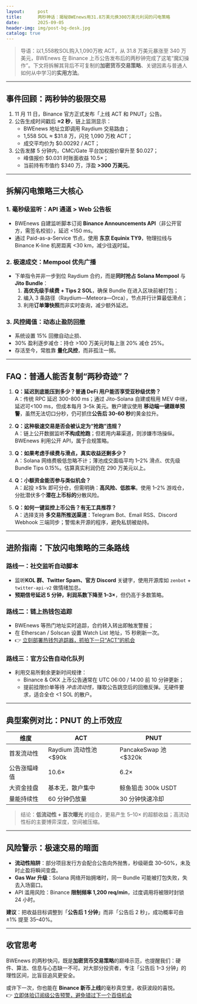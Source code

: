 ```yaml
---
layout:     post
title:      两秒神话：揭秘BWEnews用31.8万美元换300万美元利润的闪电策略
date:       2025-09-05
header-img: img/post-bg-desk.jpg
catalog: true
---
```


> 导语：以1,558枚SOL购入1,090万枚 ACT，从 31.8 万美元暴涨至 340 万美元，BWEnews 在 Binance 上币公告发布后的两秒钟完成了这笔“魔幻操作”。下文将拆解其背后不可复制的**加密货币交易策略**、关键因素与普通人如何从中学习的**实用方法**。

---

## 事件回顾：两秒钟的极限交易

1. 11 月 11 日，Binance 官方正式发布「上线 ACT 和 PNUT」公告。  
2. 公告生成时间戳后 **≈2 秒**，链上监测显示：  
   - BWEnews 地址立即调用 Raydium 交易路由；  
   - 1,558 SOL ≈ $31.8 万，闪兑 1,090 万枚 ACT；  
   - 成交平均价为 $0.00292 / ACT；  
3. 公告发酵 5 分钟内，CMC/Gate 平台加权报价窜升至 $0.027；  
   - 峰值报价 $0.031 时账面收益 10.5×；  
   - 当前持有市值约 $340 万，浮盈 **>300 万美元**。

---

## 拆解闪电策略三大核心

### 1. 毫秒级监听：API 通道 > Web 公告板
- BWEnews 自建监听脚本订阅 **Binance Announcements API**（非公开官方，需签名校验），延迟 <150 ms。  
- 通过 Paid-as-a-Service 节点，使用 **东京 Equinix TY9**，物理拉线与 Binance K-line 机房距离 <30 km，减少往返时延。  

### 2. 极速成交：Mempool 优先广播
- 下单指令并非一步到位 Raydium 合约，而是**同时抢占 Solana Mempool** 与**Jito Bundle**：  
  1. **高优先级手续费 + Tips 2 SOL**，确保 Bundle 在进入区块前被打包；  
  2. 编入 3 条路径（Raydium—Meteora—Orca），节点并行计算最低滑点；  
  3. 利用**订单簿快照**而非实时查询，减少额外延迟。

### 3. 风控阈值：动态止盈防回撤
- 系统设置 15% 回撤自动止损、  
- 30% 盈利逐步减仓：持仓 >100 万美元时每上涨 20% 减仓 25%。  
- 存活至今，常胜靠 **量化风控**，而非孤注一掷。

---

## FAQ：普通人能否复制“两秒奇迹”？

1. **Q：延迟到底能压到多少？普通 DeFi 用户能否享受亚秒级优势？**  
   A：传统 RPC 延迟 300-800 ms；通过 Jito-Solana 自建或租用 MEV 中继，延迟可<100 ms，但成本每月 3–5k 美元。散户建议使用 **移动端一键跟单预警**，虽然无法切口分秒，仍可抓住**公告后 30-60 秒**的黄金拉升。

2. **Q：这种极速交易是否会被认定为“抢跑”违规？**  
   A：链上公开数据监听**不构成抢跑**；但若用内幕渠道，则涉嫌市场操纵。BWEnews 利用公开 API，属于合规策略。

3. **Q：如果考虑手续费与滑点，真实收益还剩多少？**  
   A：Solana 网络费极低忽略不计；薄池成交面临平均 1–2% 滑点、优先级 Bundle Tips 0.15%。估算真实利润仍在 290 万美元以上。

4. **Q：小额资金能否参与类似机会？**  
   A：起投 ≥$1k 即可分仓，但需明确：**高风险、低胜率**。使用 1–2% 游戏仓，分批潜伏多个**潜在上币标的**分散风险。

5. **Q：如何一键监控上币公告？有无工具推荐？**  
   A：选择支持 **多交易所推送渠道**：Telegram Bot、Email RSS、Discord Webhook 三端同步；警惕未开源的程序，避免私钥被劫持。

---

## 进阶指南：下放闪电策略的三条路线

### 路线一：**社交监听**自动脚本
- 监听**KOL 群、Twitter Spam、官方 Discord** 关键字，使用开源库如 `zenbot` + `twitter-api-v2` 做情绪加总。  
- **预期信号延迟 5 分钟，利润系数下降至 1–3×**，但仍高于多数策略。

### 路线二：**链上热钱包追踪**
- BWEnews 等热门地址实时追踪，合约转入转出即触发警报；  
- 在 Etherscan / Solscan 设置 Watch List 地址，15 秒刷新一次。  
- 👉 [立刻部署热钱包追踪器，抓拍下一只“ACT”的机会](https://okxdog.com/)

### 路线三：**官方公告自动化队列**
- 利用交易所剩余更新时间规律：  
  - Binance & OKX 上币公告通常在 UTC 06:00 / 14:00 前 10 分钟更新；  
  - 提前挂限价单等待 *冲击流动性*，赚取公告跳空后的回撤反弹。无硬件要求，适合全仓 <1 SOL 的散户。

---

## 典型案例对比：PNUT 的上币效应

| 维度         | ACT                 | PNUT                |
| ------------ | ------------------- | ------------------- |
| 首发流动性   | Raydium 流动性池 <$90k | PancakeSwap 池 <$320k |
| 公告涨幅峰值 | 10.6×               | 6.2×                |
| 大资金挂盘   | 基本无，散户集中     | 鲸鱼狙击 300k USDT   |
| 量能持续性   | 60 分钟仍放量       | 30 分钟快速冷却      |

> 结论：**低流动性 + 首次曝光** 的组合，更易产生 5–10× 的超额收益；高流动性标的主要博弈深度，空间被压缩。

---

## 风险警示：极速交易的暗面

- **流动性陷阱**：部分项目发行方会配合公告向外抛售，秒级砸盘 30–50%，未及时止盈将瞬间变盘。  
- **Gas War 升级**：Solana 网络开始拥堵时，同一 Bundle 可能被打包失败，失去入场窗口。  
- API 滥用风险：Binance **限制频率 1,200 req/min**，过度调用将被限时封锁 24 小时。  

**建议**：把收益目标调整到「**公告后 1 分钟**」而非「公告后 2 秒」，成功概率可由 ±1% 提至 35–40%。

---

## 收官思考

BWEnews 的两秒快闪，既是**加密货币交易策略**的巅峰示范，也提醒我们：硬件、算法、信息与心态缺一不可。对大部分投资者，专注「公告后 1–3 分钟」的理性区间，比盲目追风更安全。  

或许下一次，你也能在 **Binance 新币上线**的毫秒真空里，收获波段的喜悦。  
👉 [立即体验订阅级公告预警，避免错过下一个百倍机会](https://okxdog.com/)